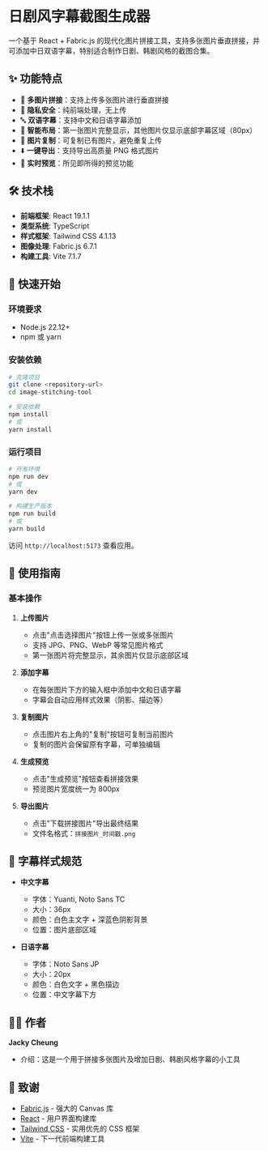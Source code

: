 # 日剧风字幕截图生成器

一个基于 React + Fabric.js 的现代化图片拼接工具，支持多张图片垂直拼接，并可添加中日双语字幕，特别适合制作日剧、韩剧风格的截图合集。

## ✨ 功能特点

- 📸 **多图片拼接**：支持上传多张图片进行垂直拼接
- 🙈 **隐私安全**：纯前端处理，无上传
- 🔤 **双语字幕**：支持中文和日语字幕添加
- 🎨 **智能布局**：第一张图片完整显示，其他图片仅显示底部字幕区域（80px）
- 🔄 **图片复制**：可复制已有图片，避免重复上传
- ⬇️ **一键导出**：支持导出高质量 PNG 格式图片
- 🎯 **实时预览**：所见即所得的预览功能

## 🛠 技术栈

- **前端框架**: React 19.1.1
- **类型系统**: TypeScript
- **样式框架**: Tailwind CSS 4.1.13
- **图像处理**: Fabric.js 6.7.1
- **构建工具**: Vite 7.1.7

## 🚀 快速开始

### 环境要求

- Node.js 22.12+
- npm 或 yarn

### 安装依赖

```bash
# 克隆项目
git clone <repository-url>
cd image-stitching-tool

# 安装依赖
npm install
# 或
yarn install
```

### 运行项目

```bash
# 开发环境
npm run dev
# 或
yarn dev

# 构建生产版本
npm run build
# 或
yarn build
```

访问 `http://localhost:5173` 查看应用。

## 📖 使用指南

### 基本操作

1. **上传图片**

   - 点击"点击选择图片"按钮上传一张或多张图片
   - 支持 JPG、PNG、WebP 等常见图片格式
   - 第一张图片将完整显示，其余图片仅显示底部区域

2. **添加字幕**

   - 在每张图片下方的输入框中添加中文和日语字幕
   - 字幕会自动应用样式效果（阴影、描边等）

3. **复制图片**

   - 点击图片右上角的"复制"按钮可复制当前图片
   - 复制的图片会保留原有字幕，可单独编辑

4. **生成预览**

   - 点击"生成预览"按钮查看拼接效果
   - 预览图片宽度统一为 800px

5. **导出图片**
   - 点击"下载拼接图片"导出最终结果
   - 文件名格式：`拼接图片_时间戳.png`

## 🎨 字幕样式规范

- **中文字幕**

  - 字体：Yuanti, Noto Sans TC
  - 大小：36px
  - 颜色：白色主文字 + 深蓝色阴影背景
  - 位置：图片底部区域

- **日语字幕**
  - 字体：Noto Sans JP
  - 大小：20px
  - 颜色：白色文字 + 黑色描边
  - 位置：中文字幕下方

## 👨‍💻 作者

**Jacky Cheung**

- 介绍：这是一个用于拼接多张图片及增加日剧、韩剧风格字幕的小工具

## 🙏 致谢

- [Fabric.js](http://fabricjs.com/) - 强大的 Canvas 库
- [React](https://reactjs.org/) - 用户界面构建库
- [Tailwind CSS](https://tailwindcss.com/) - 实用优先的 CSS 框架
- [Vite](https://vitejs.dev/) - 下一代前端构建工具
